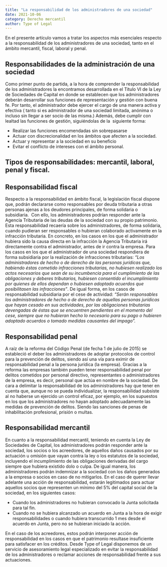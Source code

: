 ```yaml
---
title: "La responsabilidad de los administradores de una sociedad"
date: 2021-10-06
category: Derecho mercantil
author: Type of Legal
---
```


En el presente artículo vamos a tratar los aspectos más esenciales respecto a la responsabilidad de los administradores de una sociedad, tanto en el ámbito mercantil, fiscal, laboral y penal.

**Responsabilidades de la administración de una sociedad**
----------------------------------------------------------

Como primer punto de partida, a la hora de comprender la responsabilidad de los administradores la encontramos desarrollada en el Título VI de la Ley de Sociedades de Capital en donde se establecen que los administradores deberán desarrollar sus funciones de representación y gestión con buena fe. Por tanto, el administrador debe ejercer el cargo de una manera activa y efectiva ( tanto si es administrador de una sociedad limitada, anónima o incluso sin llegar a ser socio de las misma.) Además, debe cumplir con lealtad las funciones de gestión, siguiéndolas de la  siguiente forma:

*   Realizar las funciones encomendadas sin sobrepasarse
*   Actuar con discrecionalidad en los ámbitos que afecten a la sociedad.
*   Actuar y representar a la sociedad en su beneficio
*   Evitar el conflicto de intereses con el ámbito personal.

**Tipos de responsabilidades: mercantil, laboral, penal y fiscal.**
-------------------------------------------------------------------

**Responsabilidad fiscal**
--------------------------

Respecto a la responsabilidad en ámbito fiscal, la legislación fiscal dispone que, podrán declararse como responsables por deuda tributaria a otras personas ajenas a los deudores principales, de forma solidaria o subsidiaria.  Con ello, los administradores podrían responder ante la Agencía Tributaria de las deudas de la sociedad con su propio patrimonio. Esta responsabilidad recaería sobre los administradores, de forma solidaria, cuando pudieran ser responsables o hubieran colaborado activamente en la infracción tributaria. En concreto, en los casos en los que el administrador hubiera sido la causa directa en la infracción la Agencia Tributaria irá directamente contra el administrador, antes de ir contra la empresa. Para los casos en los que el administrador de una sociedad respondiera de forma subsidiaria por la realización de infracciones tributarias: _“Los administradores de hecho o de derecho de las personas jurídicas que, habiendo éstas cometido infracciones tributarias, no hubiesen realizado los actos necesarios que sean de su incumbencia para el cumplimiento de las obligaciones y deberes tributarios, hubiesen consentido el incumplimiento por quienes de ellos dependan o hubiesen adoptado acuerdos que posibilitasen las infracciones”_. De igual forma, en los casos de responsabilidad subsidiaria por el cese de actividad: _“Serán responsables los administradores de hecho o de derecho de aquellas personas jurídicas que hayan cesado en sus actividades, por las obligaciones tributarias devengadas de éstas que se encuentren pendientes en el momento del cese, siempre que no hubieran hecho lo necesario para su pago o hubieren adoptado acuerdos o tomado medidas causantes del impago”._

**Responsabilidad penal**
-------------------------

A raíz de la reforma del Código Penal (de fecha 1 de julio de 2015) se estableció el deber los administradores de adoptar protocolos de control para la prevención de delitos, siendo así una vía para eximir de responsabilidad penal a la persona jurídica (la empresa). Gracias a la reforma las empresas también pueden tener responsabilidad penal por delitos cometidos por personal directivo, representantes o administradores de la empresa, es decir, personal que actúa en nombre de la sociedad. De cara a delimitar la responsabilidad de los administradores hay que tener en cuenta que, aunque no se pueda individualizar, la responsabilidad subsiste al no haberse un ejercido un control eficaz, por ejemplo, en los supuestos en los que los administradores no hayan adoptado adecuadamente las medidas de prevención de delitos. Siendo las sanciones de penas de inhabilitación profesional, prisión o multas.

**Responsabilidad mercantil**
-----------------------------

En cuanto a la responsabilidad mercantil, teniendo en cuenta la Ley de Sociedades de Capital, los administradores podrán responder ante la sociedad, los socios o los acreedores, de aquellos daños causados por su actuación u omisión que vayan contra la ley o los estatutos de la sociedad, incluyendo el incumplimiento de las obligaciones derivadas del cargo siempre que hubiera existido dolo o culpa. De igual manera, los administradores podrán indemnizar a la sociedad con los daños generados a la empresa o socios en caso de no mitigarlos. En el caso de querer llevar adelante una acción de responsabilidad, estarán legitimados para actuar aquellos socios que representen un mínimo del 5% del capital social de la sociedad, en los siguientes casos:

*   Cuando los administradores no hubieran convocado la Junta solicitada para tal fin.
*   Cuando no se hubiera alcanzado un acuerdo en Junta a la hora de exigir responsabilidades o cuando hubiera transcurrido 1 mes desde el acuerdo en Junta, pero no se hubieran iniciado la acción.

En el caso de los acreedores, estos podrán interponer acción de responsabilidad en los casos en que el patrimonio resultase insuficiente para satisfacer en los créditos. Desde Type of Legal disponemos de un servicio de asesoramiento legal especializado en evitar la responsabilidad de los administradores o reclamar acciones de responsabilidad frente a sus actuaciones.
